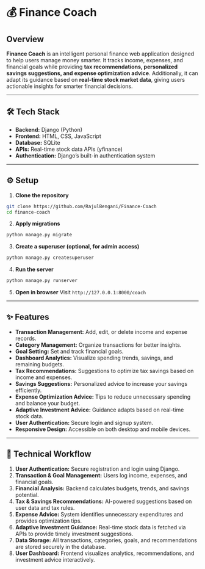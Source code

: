 # 💰 Finance Coach

## Overview

**Finance Coach** is an intelligent personal finance web application designed to help users manage money smarter. It tracks income, expenses, and financial goals while providing **tax recommendations, personalized savings suggestions, and expense optimization advice**. Additionally, it can adapt its guidance based on **real-time stock market data**, giving users actionable insights for smarter financial decisions.

---

## 🛠 Tech Stack

* **Backend:** Django (Python)
* **Frontend:** HTML, CSS, JavaScript
* **Database:** SQLite
* **APIs:** Real-time stock data APIs (yfinance)
* **Authentication:** Django’s built-in authentication system

---

## ⚙️ Setup

1. **Clone the repository**

```bash
git clone https://github.com/RajulBengani/Finance-Coach
cd finance-coach
```

2. **Apply migrations**

```bash
python manage.py migrate
```

3. **Create a superuser (optional, for admin access)**

```bash
python manage.py createsuperuser
```

4. **Run the server**

```bash
python manage.py runserver
```

5. **Open in browser**
   Visit `http://127.0.0.1:8000/coach`

---

## ✨ Features

* **Transaction Management:** Add, edit, or delete income and expense records.
* **Category Management:** Organize transactions for better insights.
* **Goal Setting:** Set and track financial goals.
* **Dashboard Analytics:** Visualize spending trends, savings, and remaining budgets.
* **Tax Recommendations:** Suggestions to optimize tax savings based on income and expenses.
* **Savings Suggestions:** Personalized advice to increase your savings efficiently.
* **Expense Optimization Advice:** Tips to reduce unnecessary spending and balance your budget.
* **Adaptive Investment Advice:** Guidance adapts based on real-time stock data.
* **User Authentication:** Secure login and signup system.
* **Responsive Design:** Accessible on both desktop and mobile devices.

---

## 🧩 Technical Workflow

1. **User Authentication:** Secure registration and login using Django.
2. **Transaction & Goal Management:** Users log income, expenses, and financial goals.
3. **Financial Analysis:** Backend calculates budgets, trends, and savings potential.
4. **Tax & Savings Recommendations:** AI-powered suggestions based on user data and tax rules.
5. **Expense Advice:** System identifies unnecessary expenditures and provides optimization tips.
6. **Adaptive Investment Guidance:** Real-time stock data is fetched via APIs to provide timely investment suggestions.
7. **Data Storage:** All transactions, categories, goals, and recommendations are stored securely in the database.
8. **User Dashboard:** Frontend visualizes analytics, recommendations, and investment advice interactively.
